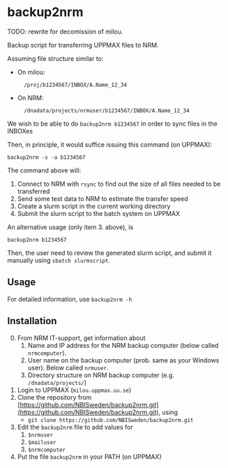 # backup2nrm

TODO: rewrite for decomission of milou.

Backup script for transferring UPPMAX files to NRM.

Assuming file structure similar to:

- On milou:

        /proj/b1234567/INBOX/A.Name_12_34

- On NRM:

        /dnadata/projects/nrmuser/b1234567/INBOX/A.Name_12_34


We wish to be able to do `backup2nrm b1234567` in order to sync files in the INBOXes

Then, in principle, it would suffice issuing this command (on UPPMAX):

    backup2nrm -s -a b1234567

The command above will:

1. Connect to NRM with `rsync` to find out the size of all files needed to be transferred
2. Send some test data to NRM to estimate the transfer speed
3. Create a slurm script in the current working directory
4. Submit the slurm script to the batch system on UPPMAX

An alternative usage (only item 3. above), is 

    backup2nrm b1234567

Then, the user need to review the generated slurm script, and submit it manually
using `sbatch slurmscript`.


## Usage

For detailed information, use `backup2nrm -h`

## Installation

0. From NRM IT-support, get information about
    1. Name and IP address for the NRM backup computer (below called `nrmcomputer`).
    2. User name on the backup computer (prob. same as your Windows user). Below called `nrmuser`.
    3. Directory structure on NRM backup computer (e.g. `/dnadata/projects/`)
1. Login to UPPMAX (`milou.uppmax.uu.se`)
2. Clone the repository from [https://github.com/NBISweden/backup2nrm.git](https://github.com/NBISweden/backup2nrm.git), using
    - `git clone https://github.com/NBISweden/backup2nrm.git`
3. Edit the `backup2nrm` file to add values for
    1. `$nrmuser`
    2. `$mailuser`
    3. `$nrmcomputer`
4. Put the file `backup2nrm` in your PATH (on UPPMAX)
